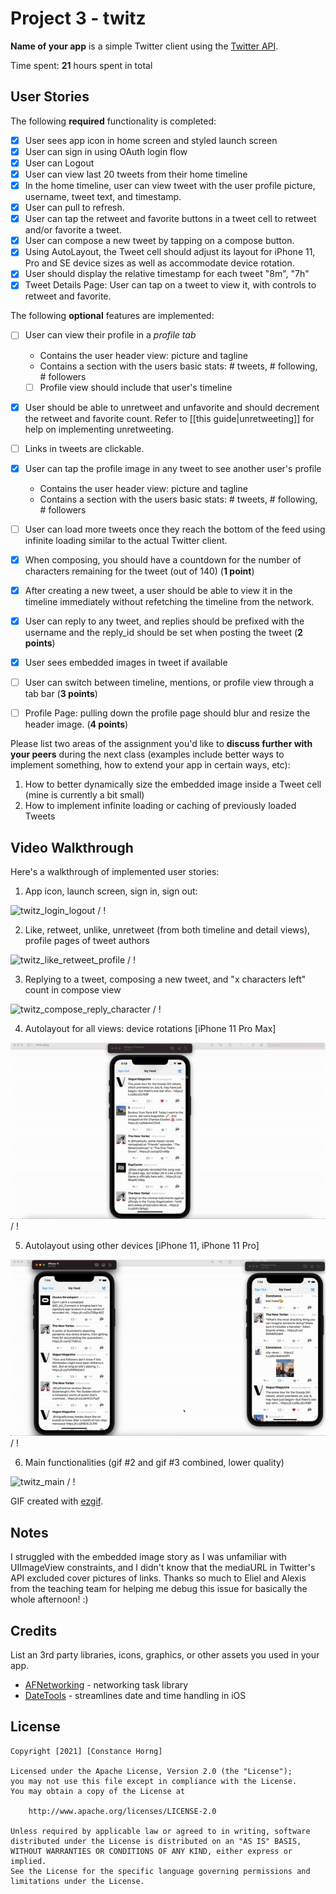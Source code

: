 # Project 3 - twitz

**Name of your app** is a simple Twitter client using the [Twitter API](https://apps.twitter.com/).

Time spent: **21** hours spent in total

## User Stories

The following **required** functionality is completed:

- [x] User sees app icon in home screen and styled launch screen
- [x] User can sign in using OAuth login flow
- [x] User can Logout
- [x] User can view last 20 tweets from their home timeline
- [x] In the home timeline, user can view tweet with the user profile picture, username, tweet text, and timestamp.
- [x] User can pull to refresh.
- [x] User can tap the retweet and favorite buttons in a tweet cell to retweet and/or favorite a tweet.
- [x] User can compose a new tweet by tapping on a compose button.
- [x] Using AutoLayout, the Tweet cell should adjust its layout for iPhone 11, Pro and SE device sizes as well as accommodate device rotation.
- [x] User should display the relative timestamp for each tweet "8m", "7h"
- [x] Tweet Details Page: User can tap on a tweet to view it, with controls to retweet and favorite.

The following **optional** features are implemented:

- [ ] User can view their profile in a *profile tab*
  - Contains the user header view: picture and tagline
  - Contains a section with the users basic stats: # tweets, # following, # followers
  - [ ] Profile view should include that user's timeline
- [x] User should be able to unretweet and unfavorite and should decrement the retweet and favorite count. Refer to [[this guide|unretweeting]] for help on implementing unretweeting.
- [ ] Links in tweets are clickable.
- [x] User can tap the profile image in any tweet to see another user's profile
  - Contains the user header view: picture and tagline
  - Contains a section with the users basic stats: # tweets, # following, # followers
- [ ] User can load more tweets once they reach the bottom of the feed using infinite loading similar to the actual Twitter client.
- [x] When composing, you should have a countdown for the number of characters remaining for the tweet (out of 140) (**1 point**)
- [x] After creating a new tweet, a user should be able to view it in the timeline immediately without refetching the timeline from the network.
- [x] User can reply to any tweet, and replies should be prefixed with the username and the reply_id should be set when posting the tweet (**2 points**)
- [x] User sees embedded images in tweet if available
- [ ] User can switch between timeline, mentions, or profile view through a tab bar (**3 points**)
- [ ] Profile Page: pulling down the profile page should blur and resize the header image. (**4 points**)


Please list two areas of the assignment you'd like to **discuss further with your peers** during the next class (examples include better ways to implement something, how to extend your app in certain ways, etc):

1. How to better dynamically size the embedded image inside a Tweet cell (mine is currently a bit small)
2. How to implement infinite loading or caching of previously loaded Tweets

## Video Walkthrough

Here's a walkthrough of implemented user stories:

1. App icon, launch screen, sign in, sign out:


![twitz_login_logout](login-logout.gif) / ! [](login-logout.gif)

2. Like, retweet, unlike, unretweet (from both timeline and detail views), profile pages of tweet authors


![twitz_like_retweet_profile](like-retweet-profile.gif) / ! [](like-retweet-profile.gif)

3. Replying to a tweet, composing a new tweet, and "x characters left" count in compose view


![twitz_compose_reply_character](tweet-reply-character.gif) / ! [](tweet-reply-character.gif)

4. Autolayout for all views: device rotations [iPhone 11 Pro Max]


![twitz_autolayout](twitz-autolayout.gif) / ! [](twitz-autolayout.gif)

5. Autolayout using other devices [iPhone 11, iPhone 11 Pro]


![twitz_autolayout_devices](autolayout-devices.gif) / ! [](autolayout-devices.gif)

6. Main functionalities (gif #2 and gif #3 combined, lower quality)


![twitz_main](twitz-main.gif) / ! [](twitz-main.gif)



GIF created with [ezgif](https://ezgif.com).

## Notes

I struggled with the embedded image story as I was unfamiliar with UIImageView constraints, and I didn't know that the mediaURL in Twitter's API excluded cover pictures of links. Thanks so much to Eliel and Alexis from the teaching team for helping me debug this issue for basically the whole afternoon! :)

## Credits

List an 3rd party libraries, icons, graphics, or other assets you used in your app.

- [AFNetworking](https://github.com/AFNetworking/AFNetworking) - networking task library
- [DateTools](https://github.com/MatthewYork/DateTools) - streamlines date and time handling in iOS

## License

    Copyright [2021] [Constance Horng]

    Licensed under the Apache License, Version 2.0 (the "License");
    you may not use this file except in compliance with the License.
    You may obtain a copy of the License at

        http://www.apache.org/licenses/LICENSE-2.0

    Unless required by applicable law or agreed to in writing, software
    distributed under the License is distributed on an "AS IS" BASIS,
    WITHOUT WARRANTIES OR CONDITIONS OF ANY KIND, either express or implied.
    See the License for the specific language governing permissions and
    limitations under the License.

